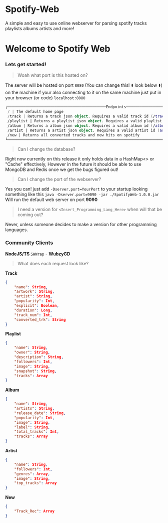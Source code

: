 # Spotify-Web
A simple and easy to use online webserver for parsing spotify tracks playlists albums artists and more!

# Welcome to Spotify Web
### Lets get started!

> Woah what port is this hosted on?

The server will be hosted on port `8080` (You can change this! ⬇️ look below ⬇️) on the machine if your also connecting to it on the same machine just put in your browser (or code) `localhost:8080`

```kotlin
┌────────────────────────────────────────────Endpoints────────────────────────────────────────────┐
 / | The default home page
 /track | Returns a track json object. Requires a valid track id (/track?id=yourid)
 /playlist | Returns a playlist json object. Requires a valid playlist id (/playlist?id=yourid)
 /album | Returns a album json object. Requires a valid album id (/album?id=yourid)
 /artist | Returns a artist json object. Requires a valid artist id (artist/?id=yourid)
 /new | Returns all converted tracks and new hits on spotify
└────────────────────────────────────────────────────────────────────────────────────────────────┘
```
> Can I change the database?

Right now currently on this release it only holds data in a HashMap<> or "Cache" effectively, However in the future it should be able to use MongoDB and Redis once we get the bugs figured out!

> Can I change the port of the webserver?

Yes you can! just add `-Dserver.port=YourPort` to your startup looking something like this `java -Dserver.port=9090 -jar ./SpotifyWeb-1.0.0.jar` Will run the default web server on port **9090**

> I need a version for `<Insert_Programming_Lang_Here>` when will that be coming out?

Never, unless someone decides to make a version for other programming languages.
### Community Clients

[**NodeJS/TS** `SWWrap`](https://github.com/WubzyGD/SWWrap) - [**WubzyGD**](https://github.com/WubzyGD) 
> What does each request look like?

**Track**
```json
{
	"name": String,
	"artwork": String,
	"artist": String,
	"popularity": Int,
	"explicit": Boolean,
	"duration": Long,
	"track_num": Int,
	"converted_trk": String
}
```

**Playlist**
```json
{
	"name": String,
	"owner": String,
	"description": String,
	"followers": Int,
	"image": String,
	"snapshot": String,
	"tracks": Array
}
```
**Album**
```json
{
	"name": String,
	"artists": String,
	"release_date": String,
	"popularity": Int,
	"image": String,
	"label": String,
	"total_tracks": Int,
	"tracks": Array
}
```
**Artist**
```json
{
	"name": String,
	"followers": Int,
	"genres": Array,
	"image": String,
	"top_tracks": Array
}
```

**New**
```json
{
	"Track_Rec": Array
}
```

